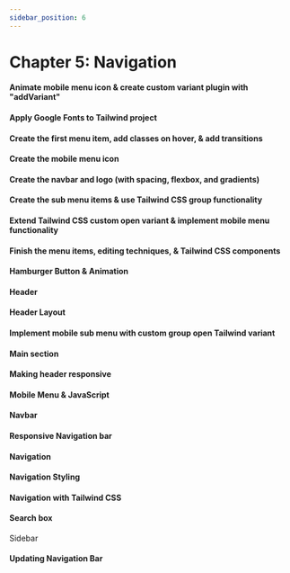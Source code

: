 ```yaml
---
sidebar_position: 6
---
```


# Chapter 5: Navigation


#### Animate mobile menu icon & create custom variant plugin with "addVariant"

#### Apply Google Fonts to Tailwind project

#### Create the first menu item, add classes on hover, & add transitions

#### Create the mobile menu icon

#### Create the navbar and logo (with spacing, flexbox, and gradients)

#### Create the sub menu items & use Tailwind CSS group functionality

#### Extend Tailwind CSS custom open variant & implement mobile menu functionality

#### Finish the menu items, editing techniques, & Tailwind CSS components

#### Hamburger Button & Animation

#### Header

#### Header Layout

#### Implement mobile sub menu with custom group open Tailwind variant

#### Main section

#### Making header responsive

#### Mobile Menu & JavaScript

#### Navbar

#### Responsive Navigation bar

#### Navigation

#### Navigation Styling

#### Navigation with Tailwind CSS

#### Search box
Sidebar
#### Updating Navigation Bar



